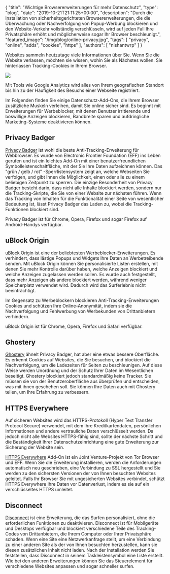 {
    "title": "Wichtige Browsererweiterungen für mehr Datenschutz",
    "type": "blog",
    "date": "2019-10-21T21:11:25+00:00",
    "description": "Durch die Installation von sicherheitsgerichteten Browsererweiterungen, die die Überwachung oder Nachverfolgung von Popup-Werbung blockieren und den Website-Verkehr vollständig verschlüsseln, wird auf jeden Fall Ihre Privatsphäre erhöht und möglicherweise sogar Ihr Browser beschleunigt.",
    "featured_image": "/img/blog/online-privacy.jpg",
    "tags": [ "privacy", "online", "adds", "cookies", "https" ],
    "authors": [ "nishantwrp" ]
}

Websites sammeln heutzutage viele Informationen über Sie. Wenn Sie die Website verlassen, möchten sie wissen, wohin Sie als Nächstes wollen. Sie hinterlassen Tracking-Cookies in Ihrem Browser.

<img src="/img/blog/online-privacy.jpg">

Mit Tools wie Google Analytics wird alles von Ihrem geografischen Standort bis hin zu der Häufigkeit des Besuchs einer Webseite registriert.

Im Folgenden finden Sie einige Datenschutz-Add-Ons, die Ihrem Browser zusätzliche Muskeln verleihen, damit Sie online sicher sind. Es beginnt mit Erweiterungen für Werbeblocker, mit denen Benutzer irritierende und böswillige Anzeigen blockieren, Bandbreite sparen und aufdringliche Marketing-Systeme deaktivieren können.

## Privacy Badger

[Privacy Badger](https://www.eff.org/privacybadger) ist wohl die beste Anti-Tracking-Erweiterung für Webbrowser. Es wurde von Electronic Frontier Foundation (EFF) ins Leben gerufen und ist ein leichtes Add-On mit einer benutzerfreundlichen Symbolleistenschaltfläche, mit der Sie Ihre Daten aufzeichnen können. Das "grün / gelb / rot" -Sperrlistensystem zeigt an, welche Webseiten Sie verfolgen, und gibt Ihnen die Möglichkeit, einen oder alle zu einem beliebigen Zeitpunkt zu sperren. Die einzige Besonderheit von Privacy Badger besteht darin, dass nicht alle Inhalte blockiert werden, sondern nur die Tracking-Skripte, die Sie von einer Website zur nächsten führen. Wenn das Tracking von Inhalten für die Funktionalität einer Seite von wesentlicher Bedeutung ist, lässt Privacy Badger das Laden zu, wobei die Tracking-Funktionen blockiert sind.

Privacy Badger ist für Chrome, Opera, Firefox und sogar Firefox auf Android-Handys verfügbar.

## uBlock Origin

[uBlock Origin](https://chrome.google.com/webstore/detail/ublock-origin/cjpalhdlnbpafiamejdnhcphjbkeiagm?hl=en) ist eine der beliebtesten Werbeblocker-Erweiterungen. Es verhindert, dass lästige Popups und Widgets Ihre Daten an Werbetreibende senden. Mit uBlock Origin können Sie personalisierte Listen erstellen, mit denen Sie mehr Kontrolle darüber haben, welche Anzeigen blockiert und welche Anzeigen zugelassen werden sollen. Es wurde auch festgestellt, dass mehr Anzeigen als andere blockiert werden, während weniger Speicherplatz verwendet wird. Dadurch wird das Surferlebnis nicht beeinträchtigt.

Im Gegensatz zu Werbeblockern blockieren Anti-Tracking-Erweiterungen Cookies und schützen Ihre Online-Anonymität, indem sie die Nachverfolgung und Fehlwerbung von Werbekunden von Drittanbietern verhindern.

uBlock Origin ist für Chrome, Opera, Firefox und Safari verfügbar.

## Ghostery

[Ghostery](https://www.ghostery.com/) ähnelt Privacy Badger, hat aber eine etwas bessere Oberfläche. Es erkennt Cookies auf Websites, die Sie besuchen, und blockiert die Nachverfolgung, um die Ladezeiten für Seiten zu beschleunigen. Auf diese Weise werden Unordnung und der Schutz Ihrer Daten im Wesentlichen beseitigt. Ghostery blockiert jedoch standardmäßig keine Tracker. Sie müssen sie von der Benutzeroberfläche aus überprüfen und entscheiden, was mit ihnen geschehen soll. Sie können Ihre Daten auch mit Ghostery teilen, um Ihre Erfahrung zu verbessern.

## HTTPS Everywhere

Auf sicheren Websites wird das HTTPS-Protokoll (Hyper Text Transfer Protocol Secure) verwendet, mit dem Ihre Kreditkartendaten, persönlichen Informationen und andere vertrauliche Daten verschlüsselt werden. Da jedoch nicht alle Websites HTTPS-fähig sind, sollte der nächste Schritt und die Beständigkeit Ihrer Datenschutzeinrichtung eine gute Erweiterung zur Sicherung der Website sein.

[HTTPS Everywhere](https://www.eff.org/https-everywhere) Add-On ist ein Joint Venture-Projekt von Tor Browser und EFF. Wenn Sie die Erweiterung installieren, werden die Anforderungen automatisch neu geschrieben, eine Verbindung zu SSL hergestellt und Sie werden zu den sichersten Versionen der von Ihnen besuchten Websites geleitet. Falls Ihr Browser Sie mit ungesicherten Websites verbindet, schützt HTTPS Everywhere Ihre Daten vor Datenverlust, indem es sie auf ein verschlüsseltes HTTPS umleitet.

## Disconnect

[Disconnect](https://disconnect.me/) ist eine Erweiterung, die das Surfen personalisiert, ohne die erforderlichen Funktionen zu deaktivieren. Disconnect ist für Mobilgeräte und Desktops verfügbar und blockiert verschiedene Teile des Tracking-Codes von Drittanbietern, die Ihrem Computer oder Ihrer Privatsphäre schaden. Wenn eine Site eine Netzwerkanfrage stellt, um eine Verbindung zu einer anderen Site als der von Ihnen besuchten herzustellen, kann sie diesen zusätzlichen Inhalt nicht laden. Nach der Installation werden Sie feststellen, dass Disconnect in seinem Taskleistensymbol eine Liste erstellt. Wie bei den anderen Erweiterungen können Sie das Steuerelement für verschiedene Websites anpassen und sogar schneller surfen.